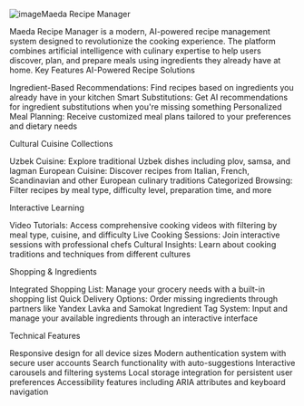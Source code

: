 ![image](https://github.com/user-attachments/assets/9d8b742c-9f0d-4884-9937-b524a0293103)Maeda Recipe Manager


Maeda Recipe Manager is a modern, AI-powered recipe management system designed to revolutionize the cooking experience. The platform combines artificial intelligence with culinary expertise to help users discover, plan, and prepare meals using ingredients they already have at home.
Key Features
AI-Powered Recipe Solutions

Ingredient-Based Recommendations: Find recipes based on ingredients you already have in your kitchen
Smart Substitutions: Get AI recommendations for ingredient substitutions when you're missing something
Personalized Meal Planning: Receive customized meal plans tailored to your preferences and dietary needs

Cultural Cuisine Collections

Uzbek Cuisine: Explore traditional Uzbek dishes including plov, samsa, and lagman
European Cuisine: Discover recipes from Italian, French, Scandinavian and other European culinary traditions
Categorized Browsing: Filter recipes by meal type, difficulty level, preparation time, and more

Interactive Learning

Video Tutorials: Access comprehensive cooking videos with filtering by meal type, cuisine, and difficulty
Live Cooking Sessions: Join interactive sessions with professional chefs
Cultural Insights: Learn about cooking traditions and techniques from different cultures

Shopping & Ingredients

Integrated Shopping List: Manage your grocery needs with a built-in shopping list
Quick Delivery Options: Order missing ingredients through partners like Yandex Lavka and Samokat
Ingredient Tag System: Input and manage your available ingredients through an interactive interface

Technical Features

Responsive design for all device sizes
Modern authentication system with secure user accounts
Search functionality with auto-suggestions
Interactive carousels and filtering systems
Local storage integration for persistent user preferences
Accessibility features including ARIA attributes and keyboard navigation
